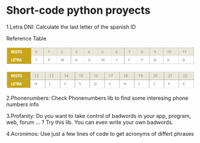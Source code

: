 # Short-code python proyects

1.Letra DNI: Calculate the last letter of the spanish ID

Reference Table

![Portada](https://raw.githubusercontent.com/allarabuendia/lil_proyects/master/letras_dni.png)

2.Phonenumbers: Check Phonenumbers lib to find some interesing phone numbers info

3.Profanity: Do you want to take control of badwords in your app, program, web, forum ... ?
             Try this lib. You can even write your own badwords.

4.Acronimos: Use just a few lines of code to get acronyms of differt phrases


